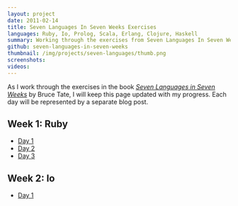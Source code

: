 ```yaml
---
layout: project
date: 2011-02-14
title: Seven Languages In Seven Weeks Exercises
languages: Ruby, Io, Prolog, Scala, Erlang, Clojure, Haskell
summary: Working through the exercises from Seven Languages In Seven Weeks.
github: seven-languages-in-seven-weeks
thumbnail: /img/projects/seven-languages/thumb.png
screenshots: 
videos:
---
```


As I work through the exercises in the book [*Seven Languages in Seven
Weeks*](http://www.pragprog.com/titles/btlang/seven-languages-in-seven-weeks) by
Bruce Tate, I will keep this page updated with my progress. Each day will be
represented by a separate blog post.

Week 1: Ruby
---

 * [Day 1](/blog/2011/11/27/seven-languages-week-1-day-1/)
 * [Day 2](/blog/2011/12/04/seven-languages-week-1-day-2/)
 * [Day 3](/blog/2011/12/15/seven-languages-week-1-day-3/)

Week 2: Io
---

 * [Day 1](/blog/2011/12/18/seven-languages-week-2-day-1/)
